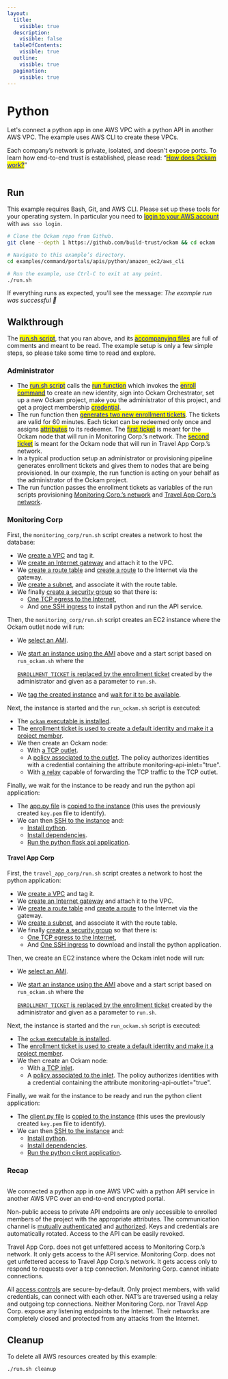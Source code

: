 ```yaml
---
layout:
  title:
    visible: true
  description:
    visible: false
  tableOfContents:
    visible: true
  outline:
    visible: true
  pagination:
    visible: true
---
```


# Python

Let's connect a python app in one AWS VPC with a python API in another AWS VPC. The example uses AWS CLI to create these VPCs.

Each company’s network is private, isolated, and doesn't expose ports. To learn how end-to-end trust is established, please read: “[<mark style="color:blue;">How does Ockam work?</mark>](../../how-does-ockam-work.md)”

<figure><img src="../../.gitbook/assets/python_api.png" alt=""><figcaption></figcaption></figure>

## Run

This example requires Bash, Git, and AWS CLI. Please set up these tools for your operating system. In particular you need to [<mark style="color:blue;">login to your AWS account</mark>](https://docs.aws.amazon.com/cli/latest/userguide/sso-configure-profile-token.html) with `aws sso login`.

```bash
# Clone the Ockam repo from Github.
git clone --depth 1 https://github.com/build-trust/ockam && cd ockam

# Navigate to this example’s directory.
cd examples/command/portals/apis/python/amazon_ec2/aws_cli

# Run the example, use Ctrl-C to exit at any point.
./run.sh
```

If everything runs as expected, you'll see the message: _The example run was successful 🥳_

## Walkthrough

The [<mark style="color:blue;">run.sh script</mark>](https://github.com/build-trust/ockam/blob/develop/examples/command/portals/apis/python/amazon\_ec2/aws\_cli/run.sh), that you ran above, and its [<mark style="color:blue;">accompanying files</mark>](https://github.com/build-trust/ockam/tree/develop/examples/command/portals/apis/python/amazon\_ec2/aws\_cli) are full of comments and meant to be read. The example setup is only a few simple steps, so please take some time to read and explore.

### Administrator

* The [<mark style="color:blue;">run.sh script</mark>](https://github.com/build-trust/ockam/blob/develop/examples/command/portals/apis/python/amazon\_ec2/aws\_cli/run.sh) calls the [<mark style="color:blue;">run function</mark>](https://github.com/build-trust/ockam/blob/develop/examples/command/portals/apis/python/amazon\_ec2/aws\_cli/run.sh#L15) which invokes the [<mark style="color:blue;">enroll command</mark>](https://github.com/build-trust/ockam/blob/develop/examples/command/portals/apis/python/amazon\_ec2/aws\_cli/run.sh#L28) to create an new identity, sign into Ockam Orchestrator, set up a new Ockam project, make you the administrator of this project, and get a project membership [<mark style="color:blue;">credential</mark>](../../reference/protocols/identities.md#credentials).
* The run function then [<mark style="color:blue;">generates two new enrollment tickets</mark>](https://github.com/build-trust/ockam/blob/develop/examples/command/portals/apis/python/amazon\_ec2/aws\_cli/run.sh#L30-L46). The tickets are valid for 60 minutes. Each ticket can be redeemed only once and assigns [<mark style="color:blue;">attributes</mark>](../../reference/protocols/identities.md#credentials) to its redeemer. The [<mark style="color:blue;">first ticket</mark>](https://github.com/build-trust/ockam/blob/develop/examples/command/portals/apis/python/amazon\_ec2/aws\_cli/run.sh#L30-L38) is meant for the Ockam node that will run in Monitoring Corp.’s network. The [<mark style="color:blue;">second ticket</mark>](https://github.com/build-trust/ockam/blob/develop/examples/command/portals/apis/python/amazon\_ec2/aws\_cli/run.sh#L40-L46) is meant for the Ockam node that will run in Travel App Corp.’s network.
* In a typical production setup an administrator or provisioning pipeline generates enrollment tickets and gives them to nodes that are being provisioned. In our example, the run function is acting on your behalf as the administrator of the Ockam project.
* The run function passes the enrollment tickets as variables of the run scripts provisioning [Monitoring Corp.’s network](https://github.com/build-trust/ockam/blob/develop/examples/command/portals/apis/python/amazon\_ec2/aws\_cli/run.sh#L51C43-L51C68) and [Travel App Corp.’s network](https://github.com/build-trust/ockam/blob/develop/examples/command/portals/apis/python/amazon\_ec2/aws\_cli/run.sh#L56C43-L56C68).

### Monitoring Corp

First, the `monitoring_corp/run.sh` script creates a network to host the database:

* We [create a VPC](https://github.com/build-trust/ockam/blob/develop/examples/command/portals/apis/python/amazon\_ec2/aws\_cli/monitoring\_corp/run.sh#L11-L12) and tag it.
* We [create an Internet gateway](https://github.com/build-trust/ockam/blob/develop/examples/command/portals/apis/python/amazon\_ec2/aws\_cli/monitoring\_corp/run.sh#L15-L16) and attach it to the VPC.
* We [create a route table](https://github.com/build-trust/ockam/blob/develop/examples/command/portals/apis/python/amazon\_ec2/aws\_cli/monitoring\_corp/run.sh#L19) and [create a route](https://github.com/build-trust/ockam/blob/develop/examples/command/portals/apis/python/amazon\_ec2/aws\_cli/monitoring\_corp/run.sh#L20) to the Internet via the gateway.
* We [create a subnet](https://github.com/build-trust/ockam/blob/develop/examples/command/portals/apis/python/amazon\_ec2/aws\_cli/monitoring\_corp/run.sh#L23-L27), and associate it with the route table.
* We finally [create a security group](https://github.com/build-trust/ockam/blob/develop/examples/command/portals/apis/python/amazon\_ec2/aws\_cli/monitoring\_corp/run.sh#L32-L35) so that there is:
  * [One TCP egress to the Internet](https://github.com/build-trust/ockam/blob/develop/examples/command/portals/apis/python/amazon\_ec2/aws\_cli/monitoring\_corp/run.sh#L34),
  * And [one SSH ingress](https://github.com/build-trust/ockam/blob/develop/examples/command/portals/apis/python/amazon\_ec2/aws\_cli/monitoring\_corp/run.sh#L35) to install python and run the API service.

Then, the `monitoring_corp/run.sh` script creates an EC2 instance where the Ockam outlet node will run:

* We [select an AMI](https://github.com/build-trust/ockam/blob/develop/examples/command/portals/apis/python/amazon\_ec2/aws\_cli/monitoring\_corp/run.sh#L40-L42).
*   We [start an instance using the AMI](https://github.com/build-trust/ockam/blob/develop/examples/command/portals/apis/python/amazon\_ec2/aws\_cli/monitoring\_corp/run.sh#L48-L50) above and a start script based on `run_ockam.sh` where the

    [`ENROLLMENT_TICKET` is replaced by the enrollment ticket](https://github.com/build-trust/ockam/blob/develop/examples/command/portals/apis/python/amazon\_ec2/aws\_cli/monitoring\_corp/run.sh#L47) created by the administrator and given as a parameter to `run.sh`.
* We [tag the created instance](https://github.com/build-trust/ockam/blob/develop/examples/command/portals/apis/python/amazon\_ec2/aws\_cli/monitoring\_corp/run.sh#L51) and [wait for it to be available](https://github.com/build-trust/ockam/blob/develop/examples/command/portals/apis/python/amazon\_ec2/aws\_cli/monitoring\_corp/run.sh#L52).

Next, the instance is started and the `run_ockam.sh` script is executed:

* The [`ockam` executable is installed](https://github.com/build-trust/ockam/blob/develop/examples/command/portals/apis/python/amazon\_ec2/aws\_cli/monitoring\_corp/run\_ockam.sh#L10).
* The [enrollment ticket is used to create a default identity and make it a project member](https://github.com/build-trust/ockam/blob/develop/examples/command/portals/apis/python/amazon\_ec2/aws\_cli/monitoring\_corp/run\_ockam.sh#L26).
* We then create an Ockam node:
  * With [a TCP outlet](https://github.com/build-trust/ockam/blob/develop/examples/command/portals/apis/python/amazon\_ec2/aws\_cli/monitoring\_corp/run\_ockam.sh#L40).
  * A [policy associated to the outlet](https://github.com/build-trust/ockam/blob/develop/examples/command/portals/apis/python/amazon\_ec2/aws\_cli/monitoring\_corp/run\_ockam.sh#L39). The policy authorizes identities with a credential containing the attribute monitoring-api-inlet="true".
  * With [a relay](https://github.com/build-trust/ockam/blob/develop/examples/command/portals/apis/python/amazon\_ec2/aws\_cli/monitoring\_corp/run\_ockam.sh#L38) capable of forwarding the TCP traffic to the TCP outlet.

Finally, we wait for the instance to be ready and run the python api application:

* The [app.py file](https://github.com/build-trust/ockam/blob/develop/examples/command/portals/apis/python/amazon\_ec2/aws\_cli/monitoring\_corp/app.py) is [copied to the instance](https://github.com/build-trust/ockam/blob/develop/examples/command/portals/apis/python/amazon\_ec2/aws\_cli/monitoring\_corp/run.sh#L56) (this uses the previously created `key.pem` file to identify).
* We can then [SSH to the instance](https://github.com/build-trust/ockam/blob/develop/examples/command/portals/databases/postgres/amazon\_rds/aws\_cli/analysis\_corp/run.sh#L57) and:
  * [Install python](https://github.com/build-trust/ockam/blob/develop/examples/command/portals/apis/python/amazon\_ec2/aws\_cli/monitoring\_corp/run.sh#L59).
  * [Install dependencies](https://github.com/build-trust/ockam/blob/develop/examples/command/portals/apis/python/amazon\_ec2/aws\_cli/monitoring\_corp/run.sh#L62).
  * [Run the python flask api application](https://github.com/build-trust/ockam/blob/develop/examples/command/portals/apis/python/amazon\_ec2/aws\_cli/monitoring\_corp/run.sh#L64).

#### Travel App Corp <a href="#analysis-corp" id="analysis-corp"></a>

First, the `travel_app_corp/run.sh` script creates a network to host the python application:

* We [create a VPC](https://github.com/build-trust/ockam/blob/develop/examples/command/portals/apis/python/amazon\_ec2/aws\_cli/travel\_app\_corp/run.sh#L11-L12) and tag it.
* We [create an Internet gateway](https://github.com/build-trust/ockam/blob/develop/examples/command/portals/apis/python/amazon\_ec2/aws\_cli/travel\_app\_corp/run.sh#L15-L16) and attach it to the VPC.
* We [create a route table](https://github.com/build-trust/ockam/blob/develop/examples/command/portals/apis/python/amazon\_ec2/aws\_cli/travel\_app\_corp/run.sh#L19) and [create a route](https://github.com/build-trust/ockam/blob/develop/examples/command/portals/apis/python/amazon\_ec2/aws\_cli/travel\_app\_corp/run.sh#L20) to the Internet via the gateway.
* We [create a subnet](https://github.com/build-trust/ockam/blob/develop/examples/command/portals/apis/python/amazon\_ec2/aws\_cli/travel\_app\_corp/run.sh#L23-L27), and associate it with the route table.
* We finally [create a security group](https://github.com/build-trust/ockam/blob/develop/examples/command/portals/apis/python/amazon\_ec2/aws\_cli/travel\_app\_corp/run.sh#L32-L33) so that there is:
  * [One TCP egress to the Internet](https://github.com/build-trust/ockam/blob/develop/examples/command/portals/apis/python/amazon\_ec2/aws\_cli/travel\_app\_corp/run.sh#L34),
  * And [One SSH ingress](https://github.com/build-trust/ockam/blob/develop/examples/command/portals/apis/python/amazon\_ec2/aws\_cli/travel\_app\_corp/run.sh#L35) to download and install the python application.

Then, we create an EC2 instance where the Ockam inlet node will run:

* We [select an AMI](https://github.com/build-trust/ockam/blob/develop/examples/command/portals/apis/python/amazon\_ec2/aws\_cli/travel\_app\_corp/run.sh#L40-L42).
*   We [start an instance using the AMI](https://github.com/build-trust/ockam/blob/develop/examples/command/portals/apis/python/amazon\_ec2/aws\_cli/travel\_app\_corp/run.sh#L48-L50) above and a start script based on `run_ockam.sh` where the

    [`ENROLLMENT_TICKET` is replaced by the enrollment ticket](https://github.com/build-trust/ockam/blob/develop/examples/command/portals/apis/python/amazon\_ec2/aws\_cli/travel\_app\_corp/run.sh#L47) created by the administrator and given as a parameter to `run.sh`.

Next, the instance is started and the `run_ockam.sh` script is executed:

* The [`ockam` executable is installed](https://github.com/build-trust/ockam/blob/develop/examples/command/portals/apis/python/amazon\_ec2/aws\_cli/travel\_app\_corp/run\_ockam.sh#L10).
* The [enrollment ticket is used to create a default identity and make it a project member](https://github.com/build-trust/ockam/blob/develop/examples/command/portals/apis/python/amazon\_ec2/aws\_cli/travel\_app\_corp/run\_ockam.sh#L26).
* We then create an Ockam node:
  * With [a TCP inlet](https://github.com/build-trust/ockam/blob/develop/examples/command/portals/apis/python/amazon\_ec2/aws\_cli/travel\_app\_corp/run\_ockam.sh#L37).
  * A [policy associated to the inlet](https://github.com/build-trust/ockam/blob/develop/examples/command/portals/apis/python/amazon\_ec2/aws\_cli/travel\_app\_corp/run\_ockam.sh#L36). The policy authorizes identities with a credential containing the attribute monitoring-api-outlet="true".

Finally, we wait for the instance to be ready and run the python client application:

* The [client.py file](https://github.com/build-trust/ockam/blob/develop/examples/command/portals/apis/python/amazon\_ec2/aws\_cli/travel\_app\_corp/client.py) is [copied to the instance](https://github.com/build-trust/ockam/blob/develop/examples/command/portals/apis/python/amazon\_ec2/aws\_cli/travel\_app\_corp/run.sh#L56) (this uses the previously created `key.pem` file to identify).
* We can then [SSH to the instance](https://github.com/build-trust/ockam/blob/develop/examples/command/portals/apis/python/amazon\_ec2/aws\_cli/travel\_app\_corp/run.sh#L57-L60) and:
  * [Install python](https://github.com/build-trust/ockam/blob/develop/examples/command/portals/apis/python/amazon\_ec2/aws\_cli/travel\_app\_corp/run.sh#L59).
  * [Install dependencies](https://github.com/build-trust/ockam/blob/develop/examples/command/portals/apis/python/amazon\_ec2/aws\_cli/travel\_app\_corp/run.sh#L62).
  * [Run the python client application](https://github.com/build-trust/ockam/blob/develop/examples/command/portals/apis/python/amazon\_ec2/aws\_cli/travel\_app\_corp/run.sh#L63).

### Recap <a href="#recap" id="recap"></a>

<figure><img src="../../.gitbook/assets/python_api.png" alt=""><figcaption></figcaption></figure>

We connected a python app in one AWS VPC with a python API service in another AWS VPC over an end-to-end encrypted portal.

Non-public access to private API endpoints are only accessible to enrolled members of the project with the appropriate attributes. The communication channel is [mutually authenticated](https://docs.ockam.io/reference/protocols/secure-channels) and [authorized](https://docs.ockam.io/reference/protocols/access-controls). Keys and credentials are automatically rotated. Access to the API can be easily revoked.

Travel App Corp. does not get unfettered access to Monitoring Corp.’s network. It only gets access to the API service. Monitoring Corp. does not get unfettered access to Travel App Corp.’s network. It gets access only to respond to requests over a tcp connection. Monitoring Corp. cannot initiate connections.

All [access controls](https://docs.ockam.io/reference/protocols/access-controls) are secure-by-default. Only project members, with valid credentials, can connect with each other. NAT’s are traversed using a relay and outgoing tcp connections. Neither Monitoring Corp. nor Travel App Corp. expose any listening endpoints to the Internet. Their networks are completely closed and protected from any attacks from the Internet.

## Cleanup

To delete all AWS resources created by this example:

```sh
./run.sh cleanup
```

